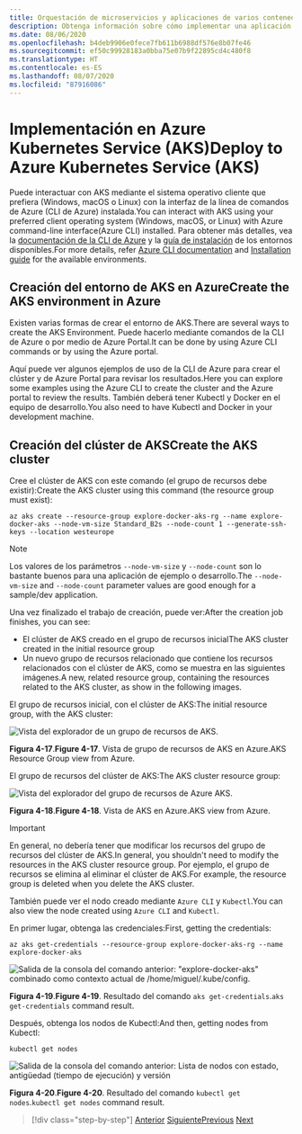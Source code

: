 ```yaml
---
title: Orquestación de microservicios y aplicaciones de varios contenedores para una alta escalabilidad y disponibilidad
description: Obtenga información sobre cómo implementar una aplicación con Azure Kubernetes Service.
ms.date: 08/06/2020
ms.openlocfilehash: b4deb9906e0fece7fb611b6988df576e8b07fe46
ms.sourcegitcommit: ef50c99928183a0bba75e07b9f22895cd4c480f8
ms.translationtype: HT
ms.contentlocale: es-ES
ms.lasthandoff: 08/07/2020
ms.locfileid: "87916086"
---
```

# <a name="deploy-to-azure-kubernetes-service-aks"></a><span data-ttu-id="94fbc-103">Implementación en Azure Kubernetes Service (AKS)</span><span class="sxs-lookup"><span data-stu-id="94fbc-103">Deploy to Azure Kubernetes Service (AKS)</span></span>

<span data-ttu-id="94fbc-104">Puede interactuar con AKS mediante el sistema operativo cliente que prefiera (Windows, macOS o Linux) con la interfaz de la línea de comandos de Azure (CLI de Azure) instalada.</span><span class="sxs-lookup"><span data-stu-id="94fbc-104">You can interact with AKS using your preferred client operating system (Windows, macOS, or Linux) with Azure command-line interface(Azure CLI) installed.</span></span> <span data-ttu-id="94fbc-105">Para obtener más detalles, vea la [documentación de la CLI de Azure](https://docs.microsoft.com/cli/azure/?view=azure-cli-latest) y la [guía de instalación](https://docs.microsoft.com/cli/azure/install-azure-cli?view=azure-cli-latest) de los entornos disponibles.</span><span class="sxs-lookup"><span data-stu-id="94fbc-105">For more details, refer [Azure CLI documentation](https://docs.microsoft.com/cli/azure/?view=azure-cli-latest) and [Installation guide](https://docs.microsoft.com/cli/azure/install-azure-cli?view=azure-cli-latest) for the available environments.</span></span>

## <a name="create-the-aks-environment-in-azure"></a><span data-ttu-id="94fbc-106">Creación del entorno de AKS en Azure</span><span class="sxs-lookup"><span data-stu-id="94fbc-106">Create the AKS environment in Azure</span></span>

<span data-ttu-id="94fbc-107">Existen varias formas de crear el entorno de AKS.</span><span class="sxs-lookup"><span data-stu-id="94fbc-107">There are several ways to create the AKS Environment.</span></span> <span data-ttu-id="94fbc-108">Puede hacerlo mediante comandos de la CLI de Azure o por medio de Azure Portal.</span><span class="sxs-lookup"><span data-stu-id="94fbc-108">It can be done by using Azure CLI commands or by using the Azure portal.</span></span>

<span data-ttu-id="94fbc-109">Aquí puede ver algunos ejemplos de uso de la CLI de Azure para crear el clúster y de Azure Portal para revisar los resultados.</span><span class="sxs-lookup"><span data-stu-id="94fbc-109">Here you can explore some examples using the Azure CLI to create the cluster and the Azure portal to review the results.</span></span> <span data-ttu-id="94fbc-110">También deberá tener Kubectl y Docker en el equipo de desarrollo.</span><span class="sxs-lookup"><span data-stu-id="94fbc-110">You also need to have Kubectl and Docker in your development machine.</span></span>

## <a name="create-the-aks-cluster"></a><span data-ttu-id="94fbc-111">Creación del clúster de AKS</span><span class="sxs-lookup"><span data-stu-id="94fbc-111">Create the AKS cluster</span></span>

<span data-ttu-id="94fbc-112">Cree el clúster de AKS con este comando (el grupo de recursos debe existir):</span><span class="sxs-lookup"><span data-stu-id="94fbc-112">Create the AKS cluster using this command (the resource group must exist):</span></span>

```console
az aks create --resource-group explore-docker-aks-rg --name explore-docker-aks --node-vm-size Standard_B2s --node-count 1 --generate-ssh-keys --location westeurope
```

> [!NOTE]
> <span data-ttu-id="94fbc-113">Los valores de los parámetros `--node-vm-size` y `--node-count` son lo bastante buenos para una aplicación de ejemplo o desarrollo.</span><span class="sxs-lookup"><span data-stu-id="94fbc-113">The `--node-vm-size` and `--node-count` parameter values are good enough for a sample/dev application.</span></span>

<span data-ttu-id="94fbc-114">Una vez finalizado el trabajo de creación, puede ver:</span><span class="sxs-lookup"><span data-stu-id="94fbc-114">After the creation job finishes, you can see:</span></span>

- <span data-ttu-id="94fbc-115">El clúster de AKS creado en el grupo de recursos inicial</span><span class="sxs-lookup"><span data-stu-id="94fbc-115">The AKS cluster created in the initial resource group</span></span>
- <span data-ttu-id="94fbc-116">Un nuevo grupo de recursos relacionado que contiene los recursos relacionados con el clúster de AKS, como se muestra en las siguientes imágenes.</span><span class="sxs-lookup"><span data-stu-id="94fbc-116">A new, related resource group, containing the resources related to the AKS cluster, as show in the following images.</span></span>

<span data-ttu-id="94fbc-117">El grupo de recursos inicial, con el clúster de AKS:</span><span class="sxs-lookup"><span data-stu-id="94fbc-117">The initial resource group, with the AKS cluster:</span></span>

![Vista del explorador de un grupo de recursos de AKS.](media/deploy-azure-kubernetes-service/aks-cluster-view.png)

<span data-ttu-id="94fbc-119">**Figura 4-17**.</span><span class="sxs-lookup"><span data-stu-id="94fbc-119">**Figure 4-17**.</span></span> <span data-ttu-id="94fbc-120">Vista de grupo de recursos de AKS en Azure.</span><span class="sxs-lookup"><span data-stu-id="94fbc-120">AKS Resource Group view from Azure.</span></span>

<span data-ttu-id="94fbc-121">El grupo de recursos del clúster de AKS:</span><span class="sxs-lookup"><span data-stu-id="94fbc-121">The AKS cluster resource group:</span></span>

![Vista del explorador del grupo de recursos de Azure AKS.](media/deploy-azure-kubernetes-service/aks-resource-group-view.png)

<span data-ttu-id="94fbc-123">**Figura 4-18**.</span><span class="sxs-lookup"><span data-stu-id="94fbc-123">**Figure 4-18**.</span></span> <span data-ttu-id="94fbc-124">Vista de AKS en Azure.</span><span class="sxs-lookup"><span data-stu-id="94fbc-124">AKS view from Azure.</span></span>

> [!IMPORTANT]
> <span data-ttu-id="94fbc-125">En general, no debería tener que modificar los recursos del grupo de recursos del clúster de AKS.</span><span class="sxs-lookup"><span data-stu-id="94fbc-125">In general, you shouldn't need to modify the resources in the AKS cluster resource group.</span></span> <span data-ttu-id="94fbc-126">Por ejemplo, el grupo de recursos se elimina al eliminar el clúster de AKS.</span><span class="sxs-lookup"><span data-stu-id="94fbc-126">For example, the resource group is deleted when you delete the AKS cluster.</span></span>

<span data-ttu-id="94fbc-127">También puede ver el nodo creado mediante `Azure CLI` y `Kubectl`.</span><span class="sxs-lookup"><span data-stu-id="94fbc-127">You can also view the node created using `Azure CLI` and `Kubectl`.</span></span>

<span data-ttu-id="94fbc-128">En primer lugar, obtenga las credenciales:</span><span class="sxs-lookup"><span data-stu-id="94fbc-128">First, getting the credentials:</span></span>

```console
az aks get-credentials --resource-group explore-docker-aks-rg --name explore-docker-aks
```

![Salida de la consola del comando anterior: "explore-docker-aks" combinado como contexto actual de /home/miguel/.kube/config.](media/deploy-azure-kubernetes-service/get-credentials-command-result.png)

<span data-ttu-id="94fbc-130">**Figura 4-19**.</span><span class="sxs-lookup"><span data-stu-id="94fbc-130">**Figure 4-19**.</span></span> <span data-ttu-id="94fbc-131">Resultado del comando `aks get-credentials`.</span><span class="sxs-lookup"><span data-stu-id="94fbc-131">`aks get-credentials` command result.</span></span>

<span data-ttu-id="94fbc-132">Después, obtenga los nodos de Kubectl:</span><span class="sxs-lookup"><span data-stu-id="94fbc-132">And then, getting nodes from Kubectl:</span></span>

```console
kubectl get nodes
```

![Salida de la consola del comando anterior: Lista de nodos con estado, antigüedad (tiempo de ejecución) y versión](media/deploy-azure-kubernetes-service/kubectl-get-nodes-command-result.png)

<span data-ttu-id="94fbc-134">**Figura 4-20**.</span><span class="sxs-lookup"><span data-stu-id="94fbc-134">**Figure 4-20**.</span></span> <span data-ttu-id="94fbc-135">Resultado del comando `kubectl get nodes`.</span><span class="sxs-lookup"><span data-stu-id="94fbc-135">`kubectl get nodes` command result.</span></span>

> [!div class="step-by-step"]
> <span data-ttu-id="94fbc-136">[Anterior](orchestrate-high-scalability-availability.md)
> [Siguiente](docker-apps-development-environment.md)</span><span class="sxs-lookup"><span data-stu-id="94fbc-136">[Previous](orchestrate-high-scalability-availability.md)
[Next](docker-apps-development-environment.md)</span></span>
